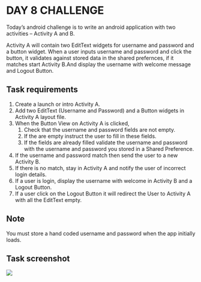 # DAY 8 CHALLENGE
Today’s android challenge is to write an android application with two activities – Activity A and B.

Activity A will contain two EditText widgets for username and password and a button widget. When a user inputs username and password and click the button, it validates against stored data in the shared prefernces, if it matches start Activity B.And display the username with welcome message and Logout Button.

## Task requirements
1. Create a launch or intro Activity A.
2. Add two EditText (Username and Password) and a Button widgets in Activity A layout file.
3. When the Button View on Activity A is clicked,
    1. Check that the username and password fields are not empty.
    2. If the are empty instruct the user to fill in these fields.
    3. If the fields are already filled validate the username and password with the username and password you stored in a Shared Preference.
4. If the username and password match then send the user to a new Activity B.
5. If there is no match, stay in Activity A and notify the user of incorrect login details.
6. If a user is login, display the username with welcome in Activity B and a Logout Button.
7. If a user click on the Logout Button it will redirect the User to Activity A with all the EditText empty.

## Note
You must store a hand coded username and password when the app initially loads.

## Task screenshot
![](https://inducesmile.com/wp-content/uploads/2017/02/androidlogin.png)
